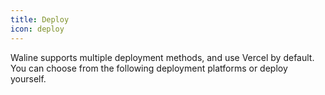 ```yaml
---
title: Deploy
icon: deploy
---
```


Waline supports multiple deployment methods, and use Vercel by default. You can choose from the following deployment platforms or deploy yourself.

<Catalog />
